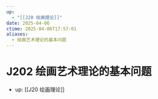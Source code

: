 ```yaml
---
up:
  - "[[J20 绘画理论]]"
date: 2025-04-06
ctime: 2025-04-06T17:57:01
aliases:
  - 绘画艺术理论的基本问题
---
```


# J202 绘画艺术理论的基本问题

- up: [[J20 绘画理论]]
